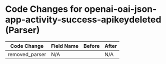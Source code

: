 # Code Changes for openai-oai-json-app-activity-success-apikeydeleted (Parser)

| Code Change | Field Name | Before | After |
|-------------|------------|--------|-------|
| removed_parser | N/A |  | N/A |